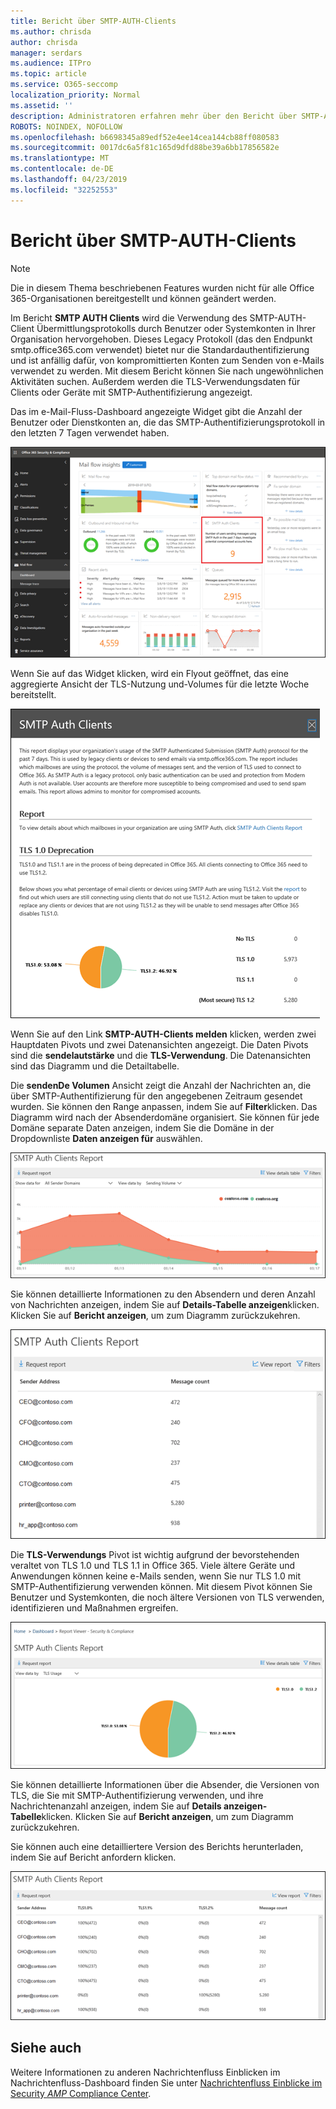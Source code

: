```yaml
---
title: Bericht über SMTP-AUTH-Clients
ms.author: chrisda
author: chrisda
manager: serdars
ms.audience: ITPro
ms.topic: article
ms.service: O365-seccomp
localization_priority: Normal
ms.assetid: ''
description: Administratoren erfahren mehr über den Bericht über SMTP-AUTH-Clients im Nachrichtenübermittlungs-Dashboard im Security & Compliance Center.
ROBOTS: NOINDEX, NOFOLLOW
ms.openlocfilehash: b6698345a89edf52e4ee14cea144cb88ff080583
ms.sourcegitcommit: 0017dc6a5f81c165d9dfd88be39a6bb17856582e
ms.translationtype: MT
ms.contentlocale: de-DE
ms.lasthandoff: 04/23/2019
ms.locfileid: "32252553"
---
```

# <a name="smtp-auth-clients-report"></a>Bericht über SMTP-AUTH-Clients

> [!NOTE]
> Die in diesem Thema beschriebenen Features wurden nicht für alle Office 365-Organisationen bereitgestellt und können geändert werden.

Im Bericht **SMTP AUTH Clients** wird die Verwendung des SMTP-AUTH-Client Übermittlungsprotokolls durch Benutzer oder Systemkonten in Ihrer Organisation hervorgehoben. Dieses Legacy Protokoll (das den Endpunkt smtp.office365.com verwendet) bietet nur die Standardauthentifizierung und ist anfällig dafür, von kompromittierten Konten zum Senden von e-Mails verwendet zu werden.  Mit diesem Bericht können Sie nach ungewöhnlichen Aktivitäten suchen. Außerdem werden die TLS-Verwendungsdaten für Clients oder Geräte mit SMTP-Authentifizierung angezeigt.

Das im e-Mail-Fluss-Dashboard angezeigte Widget gibt die Anzahl der Benutzer oder Dienstkonten an, die das SMTP-Authentifizierungsprotokoll in den letzten 7 Tagen verwendet haben.

![Der Bericht über SMTP-AUTH-Clients im Nachrichtenübermittlungs-Dashboard im Security & Compliance Center](media/smtp-auth-clients-report-selected.png)

Wenn Sie auf das Widget klicken, wird ein Flyout geöffnet, das eine aggregierte Ansicht der TLS-Nutzung und-Volumes für die letzte Woche bereitstellt.

![Das Flyout im Bericht über SMTP-AUTH-Clients](media/smtp-auth-clients-flyout.png)

Wenn Sie auf den Link **SMTP-AUTH-Clients melden** klicken, werden zwei Hauptdaten Pivots und zwei Datenansichten angezeigt. Die Daten Pivots sind die **sendelautstärke** und die **TLS-Verwendung**. Die Datenansichten sind das Diagramm und die Detailtabelle.

Die **sendenDe Volumen** Ansicht zeigt die Anzahl der Nachrichten an, die über SMTP-Authentifizierung für den angegebenen Zeitraum gesendet wurden. Sie können den Range anpassen, indem Sie auf **Filter**klicken. Das Diagramm wird nach der Absenderdomäne organisiert. Sie können für jede Domäne separate Daten anzeigen, indem Sie die Domäne in der Dropdownliste **Daten anzeigen für** auswählen.

![Senden von Volumes im SMTP-AUTH-Clientbericht](media/smtp-auth-clients-report-sending-volume.png)

Sie können detaillierte Informationen zu den Absendern und deren Anzahl von Nachrichten anzeigen, indem Sie auf **Details-Tabelle anzeigen**klicken. Klicken Sie auf **Bericht anzeigen**, um zum Diagramm zurückzukehren.

![Details-Tabelle zum Senden von Volumes im SMTP-AUTH-Clientbericht](media/smtp-auth-clients-report-details-sending-volume.png)

Die **TLS-Verwendungs** Pivot ist wichtig aufgrund der bevorstehenden veraltet von TLS 1.0 und TLS 1.1 in Office 365. Viele ältere Geräte und Anwendungen können keine e-Mails senden, wenn Sie nur TLS 1.0 mit SMTP-Authentifizierung verwenden können. Mit diesem Pivot können Sie Benutzer und Systemkonten, die noch ältere Versionen von TLS verwenden, identifizieren und Maßnahmen ergreifen.

![TLS-Verwendung im Bericht über SMTP-AUTH-Clients](media/smtp-auth-clients-report-tls-usage.png)

Sie können detaillierte Informationen über die Absender, die Versionen von TLS, die Sie mit SMTP-Authentifizierung verwenden, und ihre Nachrichtenanzahl anzeigen, indem Sie auf **Details anzeigen-Tabelle**klicken. Klicken Sie auf **Bericht anzeigen**, um zum Diagramm zurückzukehren.

Sie können auch eine detailliertere Version des Berichts herunterladen, indem Sie auf Bericht anfordern klicken.

![Details-Tabelle für TLS-Verwendung im Bericht "SMTP-AUTH-Clients"](media/smtp-auth-clients-report-details-tls-usage.png)

## <a name="see-also"></a>Siehe auch

Weitere Informationen zu anderen Nachrichtenfluss Einblicken im Nachrichtenfluss-Dashboard finden Sie unter [Nachrichtenfluss Einblicke im Security _AMP_ Compliance Center](mail-flow-insights-v2.md).
